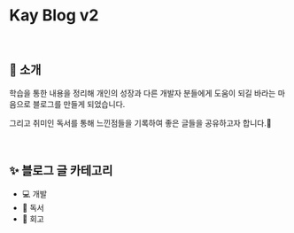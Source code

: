 # Kay Blog v2

<br>

## 👋 소개

학습을 통한 내용을 정리해 개인의 성장과 다른 개발자 분들에게 도움이 되길 바라는 마음으로 블로그를 만들게 되었습니다.

그리고 취미인 독서를 통해 느낀점들을 기록하여 좋은 글들을 공유하고자 합니다.🙌

<br>

## ✨ 블로그 글 카테고리

- 💻 개발
- 📕 독서
- 👏 회고
